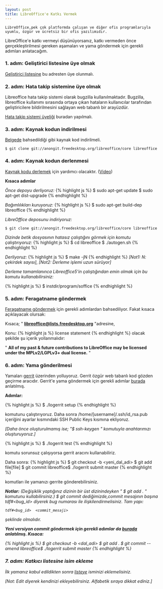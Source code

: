 ```yaml
---
layout: post
title: LibreOffice'e Katkı Vermek
---
```

	LibreOffice,pek çok platformda çalışan ve diğer ofis programlarıyla uyumlu, özgür ve ücretsiz bir ofis yazılımıdır.

LibreOffice'e katkı vermeyi düşünüyorsanız, katkı vermeden önce gerçekleştirilmesi gereken aşamaları ve yama göndermek için gerekli adımları anlatacağım.

### 1. adım: Geliştirici listesine üye olmak
	
[Geliştirici listesine](http://lists.freedesktop.org/mailman/listinfo/libreoffice) bu adresten üye olunmalı.

### 2. adım: Hata takip sistemine üye olmak

Libreoffice hata takip sistemi olarak bugzilla kullanılmaktadır. Bugzilla, libreoffice kullanımı sırasında ortaya çıkan hataların kullanıcılar tarafından geliştiricilere bildirilmesini sağlayan web tabanlı bir arayüzdür.

[Hata takip sistemi üyeliği](https://bugs.documentfoundation.org/) buradan yapılmalı.

### 3. adım: Kaynak kodun indirilmesi

[Belgede](https://bugs.documentfoundation.org/) bahsedildiği gibi kaynak kod indirilmeli.


	$ git clone git://anongit.freedesktop.org/libreoffice/core libreoffice


### 4. adım: Kaynak kodun derlenmesi

[Kaynak kodu derlemek](https://wiki.documentfoundation.org/Development/BuildingOnLinux) için yardımcı olacaktır. ([Video](https://www.youtube.com/watch?v=2gIqOOajdYQ&hd=1))

<b>Kısaca adımlar</b>

<i>Önce depoyu derliyoruz: </i>
{% highlight js %}
 $ sudo apt-get update
 $ sudo apt-get dist-upgrade
{% endhighlight %}

<i>Bağımlılıkları kuruyoruz:</i>
{% highlight js %}
 $ sudo apt-get build-dep libreoffice
{% endhighlight %}

<i>LibreOffice deposunu indiriyoruz:</i>
	
 	$ git clone git://anongit.freedesktop.org/libreoffice/core libreoffice
	

<i>Dizinde betik dosyasının hatasız çalıştığını görmek için komutu çalıştırıyoruz:</i>
{% highlight js %}
 $ cd libreoffice
 $ ./autogen.sh
{% endhighlight %}

<i>Derliyoruz:</i>
{% highlight js %}
 $ make -jN 
{% endhighlight %}
<i>[Not1: N: çekirdek sayısı], [Not2: Derleme işlemi uzun sürüyor]</i>

<i>Derleme tamamlanınca Libreoffice5'in çalıştığından emin olmak için bu komutu kullanabilirsiniz:</i>

{% highlight js %}
 $ instdir/program/soffice 
{% endhighlight %}

### 5. adım: Feragatname göndermek

[Feragatname göndermek](https://wiki.documentfoundation.org/index.php?title=Development/Developers&oldid=117013) için gerekli adımlardan bahsediliyor. Fakat kısaca açıklayacak olursak:

Kısaca; " <b>libreoffice@lists.freedesktop.org</b> "adresine,

Konu:
{% highlight js %}
 <your name> license statement
{% endhighlight %}
olacak şekilde şu içerik yollanmalıdır:

"
 <b>All of my past & future contributions to LibreOffice may be licensed under the MPLv2/LGPLv3+ dual license.</b>
" 


###  6. adım: Yama gönderilmesi

Yamaları  [gerrit](https://gerrit.libreoffice.org/#/q/status:open) üzerinden yolluyoruz. Gerrit özgür web tabanlı kod gözden geçirme aracıdır. Gerrit'e yama göndermek için gerekli adımlar [burada](https://wiki.documentfoundation.org/Development/gerrit) anlatılmış.

<b>Adımlar:</b>

{% highlight js %}
 $ ./logerrit setup 
{% endhighlight %}

komutunu çalıştırıyoruz. Daha sonra /home/[username]/.ssh/id_rsa.pub içeriğini ayarlar kısmındaki SSH Public Keys kısmına ekliyoruz.

<i>[Daha önce oluşturulmamış ise; "$ ssh-keygen " komutuyla anahtarımızı oluşturuyoruz.]</i>

{% highlight js %}
 $ ./logerrit test 
{% endhighlight %}

komutu sorunsuz çalışıyorsa gerrit aracını kullanabiliriz.

Daha sonra:
{% highlight js %}
 $ git checkout -b <yeni_dal_adi>
 $ git add file[file]
 $ git commit 
 libreoffice$ ./logerrit submit master 
{% endhighlight %}

komutları ile yamanızı gerrite gönderebilirsiniz.

<i><b>Notlar:</b></i>
<i>(Değişiklik yaptığınız dizinin bir üst dizinindeyken " $ git add . " komutunu kullabilirsiniz.)</i>
<i>$ git commit dediğimizde,commit mesajının başına tdf#<bug_id> diyerek bug numarası ile ilişkilendirmelisiniz. Tam yapı:

	tdf#<bug_id>  <commit_mesaji>

<i>şeklinde olmalıdır.</i>

<b>Yeni versiyon commit göndermek için gerekli adımlar da [burada](https://wiki.documentfoundation.org/Development/gerrit/SubmitPatch) anlatılmış. Kısaca:</b>

{% highlight js %}
 $ git checkout -b <dal_adi>
 $ git add .
 $ git commit --amend
 libreoffice$ ./logerrit submit master 
{% endhighlight %}


### 7. adım: Katkıcı listesine isim ekleme

İlk yamanız kabul edildikten sonra [listeye](https://wiki.documentfoundation.org/index.php?title=Development/Developers) isminizi eklemelisiniz.

<i>[Not: Edit diyerek kendinizi ekleyebilirsiniz. Alfabetik sıraya dikkat ediniz.]</i>










